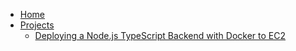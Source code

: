 * [Home](home.md)
* [Projects](projects.md)
  * [Deploying a Node.js TypeScript Backend with Docker to EC2](projects/nodejs-typescript-docker-ec2.md)
